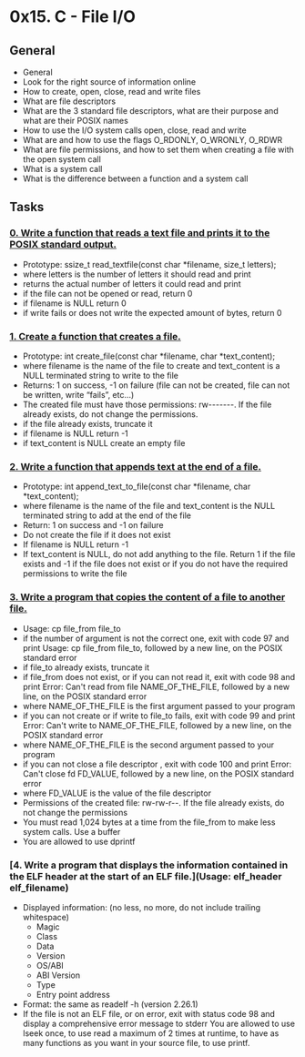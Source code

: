 # 0x15. C - File I/O
## General
- General
- Look for the right source of information online
- How to create, open, close, read and write files
- What are file descriptors
- What are the 3 standard file descriptors, what are their purpose and what are their POSIX names
- How to use the I/O system calls open, close, read and write
- What are and how to use the flags O_RDONLY, O_WRONLY, O_RDWR
- What are file permissions, and how to set them when creating a file with the open system call
- What is a system call
- What is the difference between a function and a system call
## Tasks
### [0. Write a function that reads a text file and prints it to the POSIX standard output.](0-read_textfile.c)
- Prototype: ssize_t read_textfile(const char *filename, size_t letters);
- where letters is the number of letters it should read and print
- returns the actual number of letters it could read and print
- if the file can not be opened or read, return 0
- if filename is NULL return 0
- if write fails or does not write the expected amount of bytes, return 0
### [1. Create a function that creates a file.](1-create_file.c)
- Prototype: int create_file(const char *filename, char *text_content);
- where filename is the name of the file to create and text_content is a NULL terminated string to write to the file
- Returns: 1 on success, -1 on failure (file can not be created, file can not be written, write “fails”, etc…)
- The created file must have those permissions: rw-------. If the file already exists, do not change the permissions.
- if the file already exists, truncate it
- if filename is NULL return -1
- if text_content is NULL create an empty file
### [2. Write a function that appends text at the end of a file.](2-append_text_to_file.c)
- Prototype: int append_text_to_file(const char *filename, char *text_content);
- where filename is the name of the file and text_content is the NULL terminated string to add at the end of the file
- Return: 1 on success and -1 on failure
- Do not create the file if it does not exist
- If filename is NULL return -1
- If text_content is NULL, do not add anything to the file. Return 1 if the file exists and -1 if the file does not exist or if you do not have the required permissions to write the file
### [3. Write a program that copies the content of a file to another file.](3-cp.c)
- Usage: cp file_from file_to
- if the number of argument is not the correct one, exit with code 97 and print Usage: cp file_from file_to, followed by a new line, on the POSIX standard error
- if file_to already exists, truncate it
- if file_from does not exist, or if you can not read it, exit with code 98 and print Error: Can't read from file NAME_OF_THE_FILE, followed by a new line, on the POSIX standard error
- where NAME_OF_THE_FILE is the first argument passed to your program
- if you can not create or if write to file_to fails, exit with code 99 and print Error: Can't write to NAME_OF_THE_FILE, followed by a new line, on the POSIX standard error
- where NAME_OF_THE_FILE is the second argument passed to your program
- if you can not close a file descriptor , exit with code 100 and print Error: Can't close fd FD_VALUE, followed by a new line, on the POSIX standard error
- where FD_VALUE is the value of the file descriptor
- Permissions of the created file: rw-rw-r--. If the file already exists, do not change the permissions
- You must read 1,024 bytes at a time from the file_from to make less system calls. Use a buffer
- You are allowed to use dprintf
### [4. Write a program that displays the information contained in the ELF header at the start of an ELF file.](Usage: elf_header elf_filename)
- Displayed information: (no less, no more, do not include trailing whitespace)
	- Magic
	- Class
	- Data
	- Version
	- OS/ABI
	- ABI Version
	- Type
	- Entry point address
- Format: the same as readelf -h (version 2.26.1)
- If the file is not an ELF file, or on error, exit with status code 98 and display a comprehensive error message to stderr
You are allowed to use lseek once, to use read a maximum of 2 times at runtime, to have as many functions as you want in your source file, to use printf.
